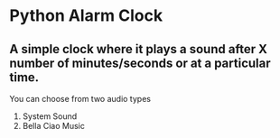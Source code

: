 # Python Alarm Clock
## A simple clock where it plays a sound after X number of minutes/seconds or at a particular time.

You can choose from two audio types  
1. System Sound  
2. Bella Ciao Music

